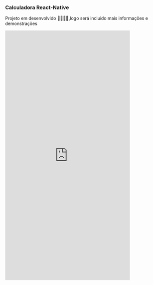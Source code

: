 <h3
>Calculadora React-Native</h3>

<p>Projeto em desenvolvido 🚀👨🏻‍💻,logo será incluido mais informações e demonstrações</p>


<iframe width="400" height="800" src="https://youtube.com/shorts/giaztgArb2g?feature=share" frameborder="0" allowfullscreen></iframe>

